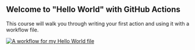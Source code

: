 ## Welcome to "Hello World" with GitHub Actions

This course will walk you through writing your first action and using it with a workflow file. 

[![A workflow for my Hello World file](https://github.com/SuMineLee/hello-github-actions/actions/workflows/main.yml/badge.svg?branch=main)](https://github.com/SuMineLee/hello-github-actions/actions/workflows/main.yml)
